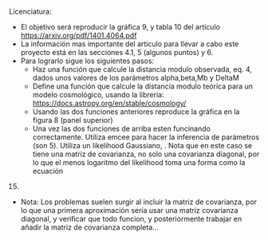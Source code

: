 Licenciatura: 
 - El objetivo será reproducir la gráfica 9, y tabla 10 del artículo https://arxiv.org/pdf/1401.4064.pdf
 - La información mas importante del articulo para llevar a cabo este proyecto está en las secciones 4.1, 5 (algunos puntos) y 6.
 - Para lograrlo sigue los siguientes pasos: 
   - Haz una función que calcule la distancia modulo observada, eq. 4, dados unos valores de los parámetros alpha,beta,Mb y DeltaM
   - Define una función que calcule la distancia modulo teórica para un modelo cosmológico, usando la libreria: https://docs.astropy.org/en/stable/cosmology/
   - Usando las dos funciones anteriores reproduce la gráfica en la figura 8 (panel superior) 
   - Una vez las dos funciones de arriba esten funcinando correctamente. Utiliza emcee para hacer la inferencia de parámetros (son 5). Utiliza un likelihood Gaussiano, 
 . Nota que en este caso se tiene una matriz de covarianza, no solo una covarianza diagonal, por lo que el menos logaritmo del likelihood toma una forma como la ecuación 
 15.  
 
- Nota: Los problemas suelen surgir al incluir la matriz de covarianza, por lo que una primera aproximación sería usar una matriz covarianza diagonal, y verificar que todo 
funcion, y posteriormente trabajar en añadir la matriz de covarianza completa...
